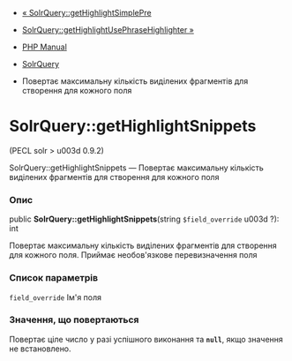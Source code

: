 - [«
SolrQuery::getHighlightSimplePre](solrquery.gethighlightsimplepre.md)
- [SolrQuery::getHighlightUsePhraseHighlighter
»](solrquery.gethighlightusephrasehighlighter.md)

- [PHP Manual](index.md)
- [SolrQuery](class.solrquery.md)
- Повертає максимальну кількість виділених фрагментів для
створення для кожного поля

# SolrQuery::getHighlightSnippets

(PECL solr \> u003d 0.9.2)

SolrQuery::getHighlightSnippets — Повертає максимальну кількість
виділених фрагментів для створення для кожного поля

### Опис

public **SolrQuery::getHighlightSnippets**(string `$field_override` u003d
?): int

Повертає максимальну кількість виділених фрагментів для створення
для кожного поля. Приймає необов'язкове перевизначення поля

### Список параметрів

`field_override`
Ім'я поля

### Значення, що повертаються

Повертає ціле число у разі успішного виконання та **`null`**, якщо
значення не встановлено.
